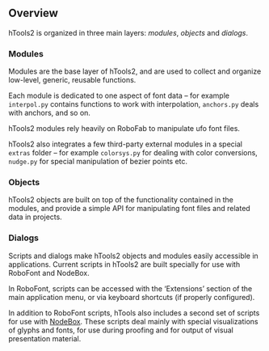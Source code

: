 ## Overview

hTools2 is organized in three main layers: *modules*, *objects* and *dialogs*.

### Modules

Modules are the base layer of hTools2, and are used to collect and organize low-level, generic, reusable functions.

Each module is dedicated to one aspect of font data – for example `interpol.py` contains functions to work with interpolation, `anchors.py` deals with anchors, and so on.

hTools2 modules rely heavily on RoboFab to manipulate ufo font files.

hTools2 also integrates a few third-party external modules in a special `extras` folder – for example `colorsys.py` for dealing with color conversions, `nudge.py` for special manipulation of bezier points etc.

### Objects

hTools2 objects are built on top of the functionality contained in the modules, and provide a simple API for manipulating font files and related data in projects.

### Dialogs

Scripts and dialogs make hTools2 objects and modules easily accessible in applications. Current scripts in hTools2 are built specially for use with RoboFont and NodeBox.

In RoboFont, scripts can be accessed with the ‘Extensions’ section of the main application menu, or via keyboard shortcuts (if properly configured).

In addition to RoboFont scripts, hTools also includes a second set of scripts for use with [NodeBox](http://nodebox.net/). These scripts deal mainly with special visualizations of glyphs and fonts, for use during proofing and for output of visual presentation material.
